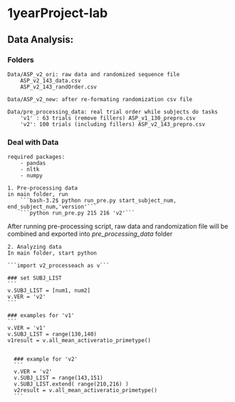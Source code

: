 # 1yearProject-lab

## Data Analysis:

### Folders
	Data/ASP_v2_ori: raw data and randomized sequence file
		ASP_v2_143_data.csv
		ASP_v2_143_randOrder.csv

	Data/ASP_v2_new: after re-formating randomization csv file 

	Data/pre_processing_data: real trial order while subjects do tasks
		'v1' : 63 trials (remove fillers) ASP_v1_130_prepro.csv
		'v2': 100 trials (including fillers) ASP_v2_143_prepro.csv

### Deal with Data
	required packages:
		- pandas
		- nltk
		- numpy

	1. Pre-processing data
	in main folder, run 
		```bash-3.2$ python run_pre.py start_subject_num, end_subject_num,'version'```
		```python run_pre.py 215 216 'v2'```
  
  After running pre-processing script, raw data and randomization file will be combined and exported into *pre_processing_data* folder

	2. Analyzing data
	In main folder, start python

	```import v2_processeach as v```

	### set SUBJ_LIST
	```
	v.SUBJ_LIST = [num1, num2]
	v.VER = 'v2'
	```

	### examples for 'v1'
	```
	v.VER = 'v1'
	v.SUBJ_LIST = range(130,140)
	v1result = v.all_mean_activeratio_primetype()
  ```

	### example for 'v2'
	```
	v.VER = 'v2'
	v.SUBJ_LIST = range(143,151)
	v.SUBJ_LIST.extend( range(210,216) )
	v2result = v.all_mean_activeratio_primetype()
	```







		
		
